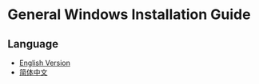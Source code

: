 # General Windows Installation Guide
## Language
- [English Version](WindowsInstallation.md)  
- [简体中文](安装Windows简述.md)  
